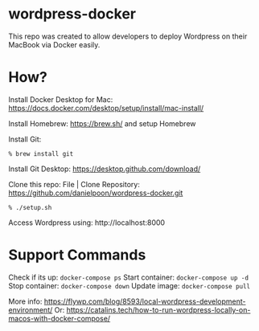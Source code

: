 # wordpress-docker

This repo was created to allow developers to deploy Wordpress on their MacBook via Docker easily.

# How?

Install Docker Desktop for Mac: https://docs.docker.com/desktop/setup/install/mac-install/

Install Homebrew: https://brew.sh/ and setup Homebrew

Install Git: 
```
% brew install git
```
Install Git Desktop: https://desktop.github.com/download/

Clone this repo: 
File | Clone Repository: https://github.com/danielpoon/wordpress-docker.git
```
% ./setup.sh
```

Access Wordpress using: http://localhost:8000

# Support Commands

Check if its up: ```docker-compose ps```
Start container: ```docker-compose up -d```
Stop container: ```docker-compose down```
Update image: ```docker-compose pull```

More info: https://flywp.com/blog/8593/local-wordpress-development-environment/
Or: https://catalins.tech/how-to-run-wordpress-locally-on-macos-with-docker-compose/



